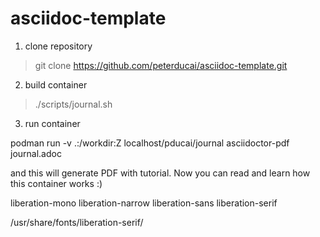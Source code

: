 # asciidoc-template


1. clone repository

> git clone https://github.com/peterducai/asciidoc-template.git

2. build container

> ./scripts/journal.sh

3. run container

podman run -v .:/workdir:Z localhost/pducai/journal asciidoctor-pdf journal.adoc

and this will generate PDF with tutorial. Now you can read and learn how this container works :)



liberation-mono
liberation-narrow
liberation-sans
liberation-serif


/usr/share/fonts/liberation-serif/




<!-- podman run -v .:/workdir:Z localhost/pducai/journal asciidoctor-pdf journal.adoc

podman run --security-opt label=disable -v .:/workdir localhost/pducai/journal ls /workdir

> chcon -R system_u:object_r:container_file_t:s0 /tmp/pavucontrol-container/

> chcon -Rt svirt_sandbox_file_t /var/data -->